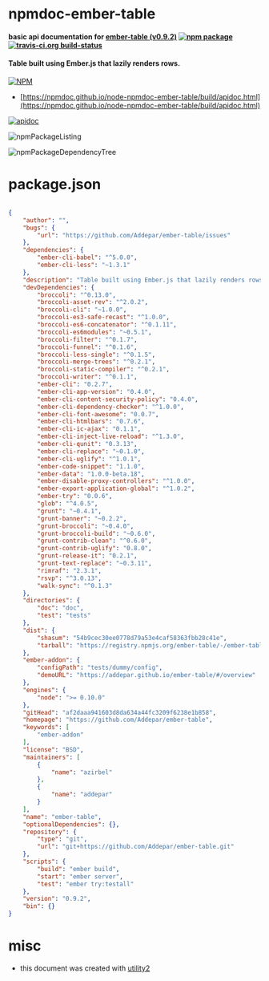 # npmdoc-ember-table

#### basic api documentation for  [ember-table (v0.9.2)](https://github.com/Addepar/ember-table)  [![npm package](https://img.shields.io/npm/v/npmdoc-ember-table.svg?style=flat-square)](https://www.npmjs.org/package/npmdoc-ember-table) [![travis-ci.org build-status](https://api.travis-ci.org/npmdoc/node-npmdoc-ember-table.svg)](https://travis-ci.org/npmdoc/node-npmdoc-ember-table)

#### Table built using Ember.js that lazily renders rows.

[![NPM](https://nodei.co/npm/ember-table.png?downloads=true&downloadRank=true&stars=true)](https://www.npmjs.com/package/ember-table)

- [https://npmdoc.github.io/node-npmdoc-ember-table/build/apidoc.html](https://npmdoc.github.io/node-npmdoc-ember-table/build/apidoc.html)

[![apidoc](https://npmdoc.github.io/node-npmdoc-ember-table/build/screenCapture.buildCi.browser.%252Ftmp%252Fbuild%252Fapidoc.html.png)](https://npmdoc.github.io/node-npmdoc-ember-table/build/apidoc.html)

![npmPackageListing](https://npmdoc.github.io/node-npmdoc-ember-table/build/screenCapture.npmPackageListing.svg)

![npmPackageDependencyTree](https://npmdoc.github.io/node-npmdoc-ember-table/build/screenCapture.npmPackageDependencyTree.svg)



# package.json

```json

{
    "author": "",
    "bugs": {
        "url": "https://github.com/Addepar/ember-table/issues"
    },
    "dependencies": {
        "ember-cli-babel": "^5.0.0",
        "ember-cli-less": "~1.3.1"
    },
    "description": "Table built using Ember.js that lazily renders rows.",
    "devDependencies": {
        "broccoli": "^0.13.0",
        "broccoli-asset-rev": "^2.0.2",
        "broccoli-cli": "~1.0.0",
        "broccoli-es3-safe-recast": "^1.0.0",
        "broccoli-es6-concatenator": "^0.1.11",
        "broccoli-es6modules": "~0.5.1",
        "broccoli-filter": "^0.1.7",
        "broccoli-funnel": "^0.1.6",
        "broccoli-less-single": "^0.1.5",
        "broccoli-merge-trees": "^0.2.1",
        "broccoli-static-compiler": "^0.2.1",
        "broccoli-writer": "^0.1.1",
        "ember-cli": "0.2.7",
        "ember-cli-app-version": "0.4.0",
        "ember-cli-content-security-policy": "0.4.0",
        "ember-cli-dependency-checker": "^1.0.0",
        "ember-cli-font-awesome": "0.0.7",
        "ember-cli-htmlbars": "0.7.6",
        "ember-cli-ic-ajax": "0.1.1",
        "ember-cli-inject-live-reload": "^1.3.0",
        "ember-cli-qunit": "0.3.13",
        "ember-cli-replace": "~0.1.0",
        "ember-cli-uglify": "^1.0.1",
        "ember-code-snippet": "1.1.0",
        "ember-data": "1.0.0-beta.18",
        "ember-disable-proxy-controllers": "^1.0.0",
        "ember-export-application-global": "^1.0.2",
        "ember-try": "0.0.6",
        "glob": "^4.0.5",
        "grunt": "~0.4.1",
        "grunt-banner": "~0.2.2",
        "grunt-broccoli": "~0.4.0",
        "grunt-broccoli-build": "~0.6.0",
        "grunt-contrib-clean": "^0.6.0",
        "grunt-contrib-uglify": "0.8.0",
        "grunt-release-it": "0.2.1",
        "grunt-text-replace": "~0.3.11",
        "rimraf": "2.3.1",
        "rsvp": "^3.0.13",
        "walk-sync": "^0.1.3"
    },
    "directories": {
        "doc": "doc",
        "test": "tests"
    },
    "dist": {
        "shasum": "54b9cec30ee0778d79a53e4caf58363fbb28c41e",
        "tarball": "https://registry.npmjs.org/ember-table/-/ember-table-0.9.2.tgz"
    },
    "ember-addon": {
        "configPath": "tests/dummy/config",
        "demoURL": "https://addepar.github.io/ember-table/#/overview"
    },
    "engines": {
        "node": ">= 0.10.0"
    },
    "gitHead": "af2daaa941603d8da634a44fc3209f6238e1b858",
    "homepage": "https://github.com/Addepar/ember-table",
    "keywords": [
        "ember-addon"
    ],
    "license": "BSD",
    "maintainers": [
        {
            "name": "azirbel"
        },
        {
            "name": "addepar"
        }
    ],
    "name": "ember-table",
    "optionalDependencies": {},
    "repository": {
        "type": "git",
        "url": "git+https://github.com/Addepar/ember-table.git"
    },
    "scripts": {
        "build": "ember build",
        "start": "ember server",
        "test": "ember try:testall"
    },
    "version": "0.9.2",
    "bin": {}
}
```



# misc
- this document was created with [utility2](https://github.com/kaizhu256/node-utility2)
